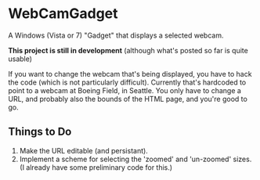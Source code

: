 WebCamGadget
============

A Windows (Vista or 7) "Gadget" that displays a selected webcam.

**This project is still in development** (although what's posted so far is quite usable)

If you want to change the webcam that's being displayed, you have to hack the code 
(which is not particularly difficult). Currently that's hardcoded to point to a
webcam at Boeing Field, in Seattle. You only have to change a URL, and probably 
also the bounds of the HTML page, and you're good to go.

Things to Do
------------
1. Make the URL editable (and persistant).
1. Implement a scheme for selecting the 'zoomed' and 'un-zoomed' sizes. (I already have some preliminary code for this.)



